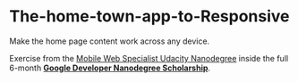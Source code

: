 # The-home-town-app-to-Responsive
Make the home page content work across any device.

Exercise from the [Mobile Web Specialist Udacity Nanodegree](https://www.udacity.com/mws/faq) inside the full 6-month **[Google Developer Nanodegree Scholarship](https://sites.google.com/knowlabs.com/gdnd2017/home)**.
